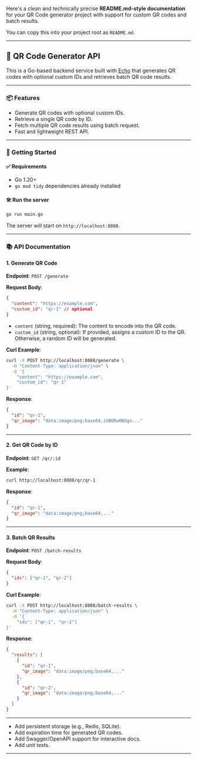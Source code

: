Here's a clean and technically precise **README.md-style documentation** for your QR Code generator project with support for custom QR codes and batch results.

You can copy this into your project root as `README.md`.

---

## 🧾 QR Code Generator API

This is a Go-based backend service built with [Echo](https://echo.labstack.com/) that generates QR codes with optional custom IDs and retrieves batch QR code results.

---

### 📦 Features

* Generate QR codes with optional custom IDs.
* Retrieve a single QR code by ID.
* Fetch multiple QR code results using batch request.
* Fast and lightweight REST API.

---

### 🚀 Getting Started

#### ✅ Requirements

* Go 1.20+
* `go mod tidy` dependencies already installed

#### 🛠 Run the server

```bash
go run main.go
```

The server will start on `http://localhost:8080`.

---

### 📚 API Documentation

#### 1. **Generate QR Code**

**Endpoint**: `POST /generate`

**Request Body**:

```json
{
  "content": "https://example.com",
  "custom_id": "qr-1" // optional
}
```

* `content` (string, required): The content to encode into the QR code.
* `custom_id` (string, optional): If provided, assigns a custom ID to the QR. Otherwise, a random ID will be generated.

**Curl Example**:

```bash
curl -X POST http://localhost:8080/generate \
  -H "Content-Type: application/json" \
  -d '{
    "content": "https://example.com",
    "custom_id": "qr-1"
}'
```

**Response**:

```json
{
  "id": "qr-1",
  "qr_image": "data:image/png;base64,iVBORw0KGgo..."
}
```

---

#### 2. **Get QR Code by ID**

**Endpoint**: `GET /qr/:id`

**Example**:

```bash
curl http://localhost:8080/qr/qr-1
```

**Response**:

```json
{
  "id": "qr-1",
  "qr_image": "data:image/png;base64,..."
}
```

---

#### 3. **Batch QR Results**

**Endpoint**: `POST /batch-results`

**Request Body**:

```json
{
  "ids": ["qr-1", "qr-2"]
}
```

**Curl Example**:

```bash
curl -X POST http://localhost:8080/batch-results \
  -H "Content-Type: application/json" \
  -d '{
    "ids": ["qr-1", "qr-2"]
}'
```

**Response**:

```json
{
  "results": [
    {
      "id": "qr-1",
      "qr_image": "data:image/png;base64,..."
    },
    {
      "id": "qr-2",
      "qr_image": "data:image/png;base64,..."
    }
  ]
}
```

---



* Add persistent storage (e.g., Redis, SQLite).
* Add expiration time for generated QR codes.
* Add Swagger/OpenAPI support for interactive docs.
* Add unit tests.

---
